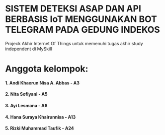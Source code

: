 # SISTEM DETEKSI ASAP DAN API BERBASIS IoT MENGGUNAKAN BOT TELEGRAM PADA GEDUNG INDEKOS
Projeck Akhir Internet Of Things untuk memenuhi tugas akhir study independent di MySkill
<h1>Anggota kelompok:</h1>
<h4>1. Andi Khaerun Nisa A. Abbas - A3</h4>
<h4>2. Nita Sofiyani - A5</h4>
<h4>3. Ayi Lesmana - A6</h4>
<h4>4. Hana Suraya Khairunnisa - A13 </h4>
<h4>5. Rizki Muhammad Taufik - A24 </h4>




